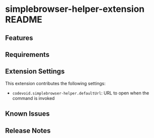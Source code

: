 # simplebrowser-helper-extension README

## Features

## Requirements

## Extension Settings

This extension contributes the following settings:

* `codevoid.simplebrowser-helper.defaultUrl`: URL to open when the command is invoked

## Known Issues

## Release Notes